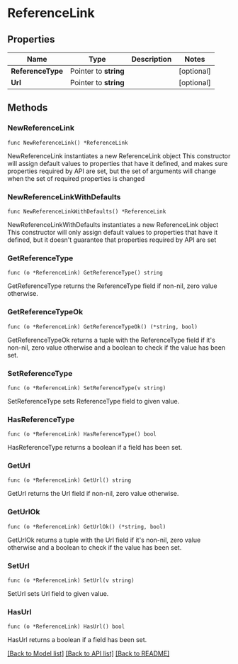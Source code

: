 # ReferenceLink

## Properties

Name | Type | Description | Notes
------------ | ------------- | ------------- | -------------
**ReferenceType** | Pointer to **string** |  | [optional] 
**Url** | Pointer to **string** |  | [optional] 

## Methods

### NewReferenceLink

`func NewReferenceLink() *ReferenceLink`

NewReferenceLink instantiates a new ReferenceLink object
This constructor will assign default values to properties that have it defined,
and makes sure properties required by API are set, but the set of arguments
will change when the set of required properties is changed

### NewReferenceLinkWithDefaults

`func NewReferenceLinkWithDefaults() *ReferenceLink`

NewReferenceLinkWithDefaults instantiates a new ReferenceLink object
This constructor will only assign default values to properties that have it defined,
but it doesn't guarantee that properties required by API are set

### GetReferenceType

`func (o *ReferenceLink) GetReferenceType() string`

GetReferenceType returns the ReferenceType field if non-nil, zero value otherwise.

### GetReferenceTypeOk

`func (o *ReferenceLink) GetReferenceTypeOk() (*string, bool)`

GetReferenceTypeOk returns a tuple with the ReferenceType field if it's non-nil, zero value otherwise
and a boolean to check if the value has been set.

### SetReferenceType

`func (o *ReferenceLink) SetReferenceType(v string)`

SetReferenceType sets ReferenceType field to given value.

### HasReferenceType

`func (o *ReferenceLink) HasReferenceType() bool`

HasReferenceType returns a boolean if a field has been set.

### GetUrl

`func (o *ReferenceLink) GetUrl() string`

GetUrl returns the Url field if non-nil, zero value otherwise.

### GetUrlOk

`func (o *ReferenceLink) GetUrlOk() (*string, bool)`

GetUrlOk returns a tuple with the Url field if it's non-nil, zero value otherwise
and a boolean to check if the value has been set.

### SetUrl

`func (o *ReferenceLink) SetUrl(v string)`

SetUrl sets Url field to given value.

### HasUrl

`func (o *ReferenceLink) HasUrl() bool`

HasUrl returns a boolean if a field has been set.


[[Back to Model list]](../README.md#documentation-for-models) [[Back to API list]](../README.md#documentation-for-api-endpoints) [[Back to README]](../README.md)


